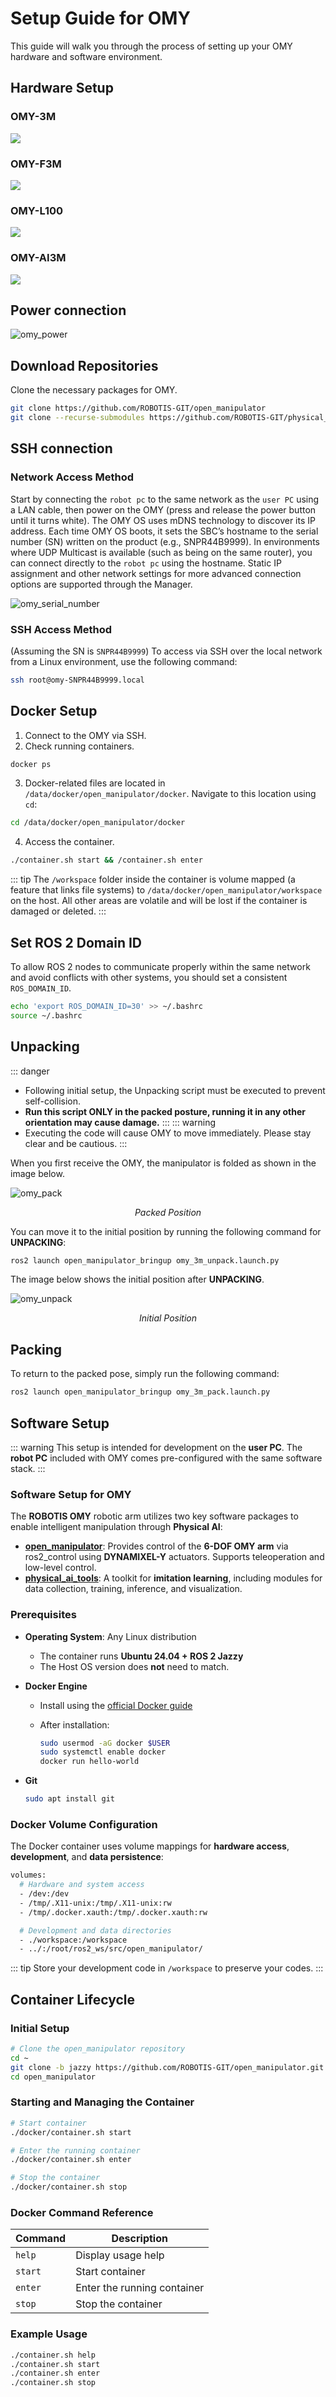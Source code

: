 # Setup Guide for OMY

This guide will walk you through the process of setting up your OMY hardware and software environment.

## Hardware Setup
### OMY-3M
![](/quick_start_guide/omy/hardware_setup_OMY-3M.jpg)
### OMY-F3M
![](/quick_start_guide/omy/hardware_setup_OMY-F3M.jpg)
### OMY-L100
![](/quick_start_guide/omy/hardware_setup_OMY-L100.jpg)
### OMY-AI3M
![](/quick_start_guide/omy/hardware_setup_OMY-AI3M.jpg)


## Power connection
![omy_power](/quick_start_guide/omy/omy_power.png)


## Download Repositories
Clone the necessary packages for OMY.
```bash
git clone https://github.com/ROBOTIS-GIT/open_manipulator
git clone --recurse-submodules https://github.com/ROBOTIS-GIT/physical_ai_tools.git


```


## SSH connection

### Network Access Method
Start by connecting the `robot pc` to the same network as the `user PC` using a LAN cable, then power on the OMY (press and release the power button until it turns white). The OMY OS uses mDNS technology to discover its IP address.
Each time OMY OS boots, it sets the SBC’s hostname to the serial number (SN) written on the product (e.g., SNPR44B9999).
In environments where UDP Multicast is available (such as being on the same router), you can connect directly to the `robot pc` using the hostname. Static IP assignment and other network settings for more advanced connection options are supported through the Manager.

![omy_serial_number](/quick_start_guide/omy/omy_serial_number.png)

### SSH Access Method
(Assuming the SN is `SNPR44B9999`)
To access via SSH over the local network from a Linux environment, use the following command:
```bash
ssh root@omy-SNPR44B9999.local
```


## Docker Setup
1. Connect to the OMY via SSH.
2. Check running containers.
```bash
docker ps
```
3. Docker-related files are located in `/data/docker/open_manipulator/docker`. Navigate to this location using `cd`:
```bash
cd /data/docker/open_manipulator/docker
```
4. Access the container.
```bash
./container.sh start && /container.sh enter
```

::: tip
The `/workspace` folder inside the container is volume mapped (a feature that links file systems) to `/data/docker/open_manipulator/workspace` on the host. All other areas are volatile and will be lost if the container is damaged or deleted.
:::


## Set ROS 2 Domain ID
To allow ROS 2 nodes to communicate properly within the same network and avoid conflicts with other systems, you should set a consistent `ROS_DOMAIN_ID`.
```bash
echo 'export ROS_DOMAIN_ID=30' >> ~/.bashrc
source ~/.bashrc
```


## Unpacking

::: danger
- Following initial setup, the Unpacking script must be executed to prevent self-collision.
- **Run this script ONLY in the packed posture, running it in any other orientation may cause damage.**
:::
::: warning
- Executing the code will cause OMY to move immediately. Please stay clear and be cautious.
:::

When you first receive the OMY, the manipulator is folded as shown in the image below.

![omy_pack](/quick_start_guide/omy/omy_pack.png)
<p style="text-align: center;"><em>Packed Position</em></p>  

You can move it to the initial position by running the following command for **UNPACKING**:

```bash
ros2 launch open_manipulator_bringup omy_3m_unpack.launch.py
```

The image below shows the initial position after **UNPACKING**.

![omy_unpack](/quick_start_guide/omy/omy_unpack.png)
<p style="text-align: center;"><em>Initial Position</em></p>

## Packing

To return to the packed pose, simply run the following command:
```bash
ros2 launch open_manipulator_bringup omy_3m_pack.launch.py
```

## Software Setup
::: warning
This setup is intended for development on the **user PC**. The **robot PC** included with OMY comes pre-configured with the same software stack.
:::

### Software Setup for OMY

The **ROBOTIS OMY** robotic arm utilizes two key software packages to enable intelligent manipulation through **Physical AI**:

- **[open_manipulator](https://github.com/ROBOTIS-GIT/open_manipulator)**: Provides control of the **6-DOF OMY arm** via ros2_control using **DYNAMIXEL-Y** actuators. Supports teleoperation and low-level control.
- **[physical_ai_tools](https://github.com/ROBOTIS-GIT/physical_ai_tools)**: A toolkit for **imitation learning**, including modules for data collection, training, inference, and visualization.

### Prerequisites

* **Operating System**: Any Linux distribution

  * The container runs **Ubuntu 24.04 + ROS 2 Jazzy**
  * The Host OS version does **not** need to match.

* **Docker Engine**

  * Install using the [official Docker guide](https://docs.docker.com/engine/install/)
  * After installation:

    ```bash
    sudo usermod -aG docker $USER
    sudo systemctl enable docker
    docker run hello-world
    ```

* **Git**

  ```bash
  sudo apt install git
  ```

### Docker Volume Configuration

The Docker container uses volume mappings for **hardware access**, **development**, and **data persistence**:

```bash
volumes:
  # Hardware and system access
  - /dev:/dev
  - /tmp/.X11-unix:/tmp/.X11-unix:rw
  - /tmp/.docker.xauth:/tmp/.docker.xauth:rw

  # Development and data directories
  - ./workspace:/workspace
  - ../:/root/ros2_ws/src/open_manipulator/
```

::: tip
Store your development code in `/workspace` to preserve your codes.
:::

## Container Lifecycle

### Initial Setup

```bash
# Clone the open_manipulator repository
cd ~
git clone -b jazzy https://github.com/ROBOTIS-GIT/open_manipulator.git
cd open_manipulator
```

### Starting and Managing the Container

```bash
# Start container
./docker/container.sh start

# Enter the running container
./docker/container.sh enter

# Stop the container
./docker/container.sh stop
```

### Docker Command Reference

| Command            | Description                    |
| ------------------ | ------------------------------ |
| `help`             | Display usage help             |
| `start`    | Start container     |
| `enter`            | Enter the running container    |
| `stop`             | Stop the container             |

### Example Usage

```bash
./container.sh help
./container.sh start
./container.sh enter
./container.sh stop
```
